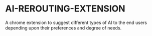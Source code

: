 # AI-REROUTING-EXTENSION
A chrome extension to suggest different types of AI to the end users depending upon their preferences and degree of needs.
